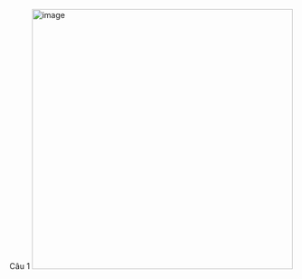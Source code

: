 Câu 1
<img width="461" alt="image" src="https://github.com/user-attachments/assets/e0af75ea-8888-4fae-9a01-89a15e920c85">
